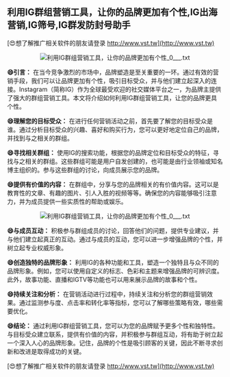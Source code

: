 ## **利用IG群组营销工具，让你的品牌更加有个性,IG出海营销,IG筛号,IG群发防封号助手**

[😍想了解推广相关软件的朋友请登录 http://www.vst.tw](http://www.vst.tw)

 <center><img src="https://vst.tw/MP4/tuiguang/png/0.png" alt="利用IG群组营销工具，让你的品牌更加有个性_0___.txt"></center>

**😄引言：**
在当今竞争激烈的市场中，品牌塑造是至关重要的一环。通过有效的营销手段，我们可以让品牌更加有个性，吸引目标受众，并与他们建立起深入的连接。Instagram（简称IG）作为全球最受欢迎的社交媒体平台之一，为品牌主提供了强大的群组营销工具。本文将介绍如何利用IG群组营销工具，让您的品牌更具个性。

**😄理解您的目标受众：**
在进行任何营销活动之前，首先要了解您的目标受众是谁。通过分析目标受众的兴趣、喜好和购买行为，您可以更好地定位自己的品牌，并找到与之相关的群组。

**😄寻找相关群组：**
使用IG的搜索功能，根据您的品牌定位和目标受众的特征，寻找与之相关的群组。这些群组可能是用户自发创建的，也可能是由行业领袖或知名博主组织的。参与这些群组的讨论，向成员展示您的品牌。

**😄提供有价值的内容：**
在群组中，分享与您的品牌相关的有价值内容。这可以是教育性的文章、有趣的图片、引人入胜的视频等等。确保您的内容能够吸引注意力，并为成员提供一些实质性的帮助或娱乐。

 <center><img src="https://vst.tw/MP4/tuiguang/png/8.png" alt="利用IG群组营销工具，让你的品牌更加有个性_0___.txt"></center>

**😄与成员互动：**
积极参与群组成员的讨论，回答他们的问题，提供专业建议，并与他们建立起真正的互动。通过与成员的互动，您可以进一步增强品牌的个性，并树立起专业权威形象。

**😄创造独特的品牌形象：**
利用IG的各种功能和工具，塑造一个独特且与众不同的品牌形象。例如，您可以使用自定义的标志、色彩和主题来增强品牌的可辨识度。此外，故事功能、直播和IGTV等功能也可以用来展示品牌的故事和个性。

**😄持续关注和分析：**
在营销活动进行过程中，持续关注和分析您的群组营销效果。通过监测参与度、点击率和转化率等指标，您可以了解哪些策略有效，哪些需要优化。

**😄结论：**
通过利用IG群组营销工具，您可以为您的品牌赋予更多个性和独特性。与目标受众建立联系，提供有价值的内容，并积极参与群组互动，将有助于树立起一个深入人心的品牌形象。记住，品牌的个性是吸引顾客的关键，因此不断寻求创新和改进是取得成功的关键。

[😍想了解推广相关软件的朋友请登录 http://www.vst.tw](http://www.vst.tw)



